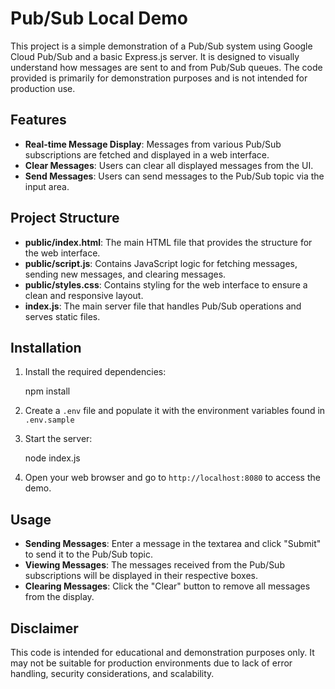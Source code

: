 # Pub/Sub Local Demo

This project is a simple demonstration of a Pub/Sub system using Google Cloud
Pub/Sub and a basic Express.js server. It is designed to visually understand how
messages are sent to and from Pub/Sub queues. The code provided is primarily for
demonstration purposes and is not intended for production use.

## Features

- **Real-time Message Display**: Messages from various Pub/Sub subscriptions are
  fetched and displayed in a web interface.
- **Clear Messages**: Users can clear all displayed messages from the UI.
- **Send Messages**: Users can send messages to the Pub/Sub topic via the input
  area.

## Project Structure

- **public/index.html**: The main HTML file that provides the structure for the
  web interface.
- **public/script.js**: Contains JavaScript logic for fetching messages, sending
  new messages, and clearing messages.
- **public/styles.css**: Contains styling for the web interface to ensure a
  clean and responsive layout.
- **index.js**: The main server file that handles Pub/Sub operations and serves
  static files.

## Installation

1. Install the required dependencies:

    npm install

2. Create a `.env` file and populate it with the environment
    variables found in `.env.sample`

3. Start the server:

    node index.js

4. Open your web browser and go to `http://localhost:8080` to access the demo.

## Usage

- **Sending Messages**: Enter a message in the textarea and click "Submit" to
  send it to the Pub/Sub topic.
- **Viewing Messages**: The messages received from the Pub/Sub subscriptions
  will be displayed in their respective boxes.
- **Clearing Messages**: Click the "Clear" button to remove all messages from
  the display.

## Disclaimer

This code is intended for educational and demonstration purposes only. It may
not be suitable for production environments due to lack of error handling,
security considerations, and scalability.
